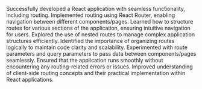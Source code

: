 Successfully developed a React application with seamless functionality, including routing.
Implemented routing using React Router, enabling navigation between different components/pages.
Learned how to structure routes for various sections of the application, ensuring intuitive navigation for users.
Explored the use of nested routes to manage complex application structures efficiently.
Identified the importance of organizing routes logically to maintain code clarity and scalability.
Experimented with route parameters and query parameters to pass data between components/pages seamlessly.
Ensured that the application runs smoothly without encountering any routing-related errors or issues.
Improved understanding of client-side routing concepts and their practical implementation within React applications.
